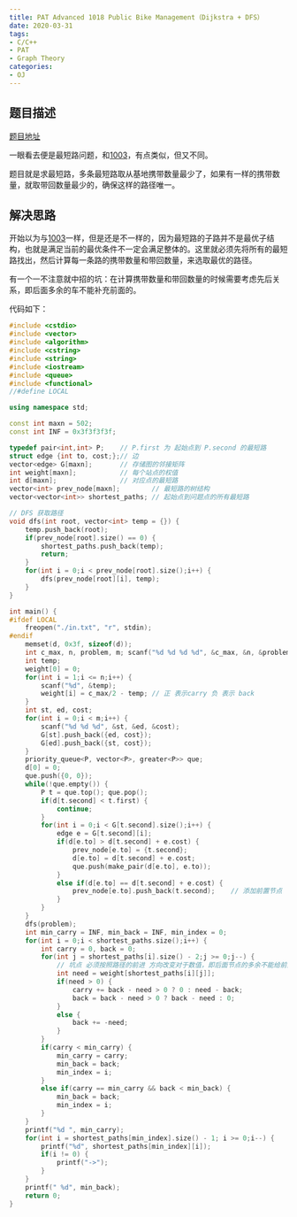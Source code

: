 ```yaml
---
title: PAT Advanced 1018 Public Bike Management（Dijkstra + DFS）
date: 2020-03-31
tags:
- C/C++
- PAT
- Graph Theory
categories:
- OJ
---
```


## 题目描述

[题目地址](https://pintia.cn/problem-sets/994805342720868352/problems/994805489282433024)

一眼看去便是最短路问题，和[1003](https://pintia.cn/problem-sets/994805342720868352/problems/994805523835109376)，有点类似，但又不同。

题目就是求最短路，多条最短路取从基地携带数量最少了，如果有一样的携带数量，就取带回数量最少的，确保这样的路径唯一。

<!-- more -->

## 解决思路

开始以为与[1003](https://pintia.cn/problem-sets/994805342720868352/problems/994805523835109376)一样，但是还是不一样的，因为最短路的子路并不是最优子结构，也就是满足当前的最优条件不一定会满足整体的。这里就必须先将所有的最短路找出，然后计算每一条路的携带数量和带回数量，来选取最优的路径。

有一个一不注意就中招的坑：在计算携带数量和带回数量的时候需要考虑先后关系，即后面多余的车不能补充前面的。

代码如下：

```c++
#include <cstdio>
#include <vector>
#include <algorithm>
#include <cstring>
#include <string>
#include <iostream>
#include <queue>
#include <functional>
//#define LOCAL

using namespace std;

const int maxn = 502;
const int INF = 0x3f3f3f3f;

typedef pair<int,int> P;    // P.first 为 起始点到 P.second 的最短路
struct edge {int to, cost;};// 边
vector<edge> G[maxn];       // 存储图的邻接矩阵
int weight[maxn];           // 每个站点的权值
int d[maxn];                // 对应点的最短路
vector<int> prev_node[maxn];        // 最短路的树结构
vector<vector<int>> shortest_paths; // 起始点到问题点的所有最短路

// DFS 获取路径
void dfs(int root, vector<int> temp = {}) {
    temp.push_back(root);
    if(prev_node[root].size() == 0) {
        shortest_paths.push_back(temp);
        return;
    }
    for(int i = 0;i < prev_node[root].size();i++) {
        dfs(prev_node[root][i], temp);
    }
}

int main() {
#ifdef LOCAL
    freopen("./in.txt", "r", stdin);
#endif
    memset(d, 0x3f, sizeof(d));
    int c_max, n, problem, m; scanf("%d %d %d %d", &c_max, &n, &problem, &m);
    int temp;
    weight[0] = 0;
    for(int i = 1;i <= n;i++) {
        scanf("%d", &temp);
        weight[i] = c_max/2 - temp; // 正 表示carry 负 表示 back
    }
    int st, ed, cost;
    for(int i = 0;i < m;i++) {
        scanf("%d %d %d", &st, &ed, &cost);
        G[st].push_back({ed, cost});
        G[ed].push_back({st, cost});
    }
    priority_queue<P, vector<P>, greater<P>> que;
    d[0] = 0;
    que.push({0, 0});
    while(!que.empty()) {
        P t = que.top(); que.pop();
        if(d[t.second] < t.first) {
            continue;
        }
        for(int i = 0;i < G[t.second].size();i++) {
            edge e = G[t.second][i];
            if(d[e.to] > d[t.second] + e.cost) {
                prev_node[e.to] = {t.second};
                d[e.to] = d[t.second] + e.cost;
                que.push(make_pair(d[e.to], e.to));
            }
            else if(d[e.to] == d[t.second] + e.cost) {
                prev_node[e.to].push_back(t.second);    // 添加前置节点
            }
        }
    }
    dfs(problem);
    int min_carry = INF, min_back = INF, min_index = 0;
    for(int i = 0;i < shortest_paths.size();i++) {
        int carry = 0, back = 0;
        for(int j = shortest_paths[i].size() - 2;j >= 0;j--) {
            // 坑点 必须按照路径的前进 方向改变对于数值，即后面节点的多余不能给前面节点使用
            int need = weight[shortest_paths[i][j]];
            if(need > 0) {
                carry += back - need > 0 ? 0 : need - back;
                back = back - need > 0 ? back - need : 0;
            }
            else {
                back += -need;
            }
        }
        if(carry < min_carry) {
            min_carry = carry;
            min_back = back;
            min_index = i;
        }
        else if(carry == min_carry && back < min_back) {
            min_back = back;
            min_index = i;
        }
    }
    printf("%d ", min_carry);
    for(int i = shortest_paths[min_index].size() - 1; i >= 0;i--) {
        printf("%d", shortest_paths[min_index][i]);
        if(i != 0) {
            printf("->");
        }
    }
    printf(" %d", min_back);
    return 0;
}
```

